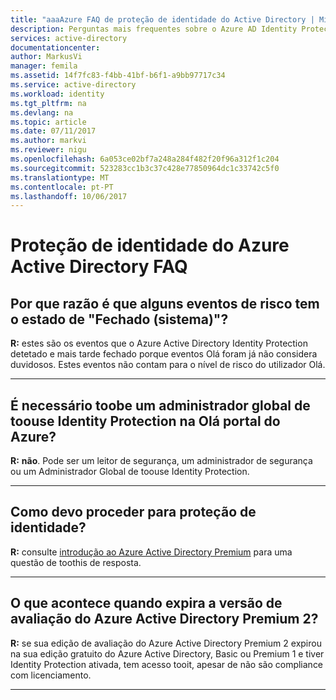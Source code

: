 ```yaml
---
title: "aaaAzure FAQ de proteção de identidade do Active Directory | Microsoft Docs"
description: Perguntas mais frequentes sobre o Azure AD Identity Protection
services: active-directory
documentationcenter: 
author: MarkusVi
manager: femila
ms.assetid: 14f7fc83-f4bb-41bf-b6f1-a9bb97717c34
ms.service: active-directory
ms.workload: identity
ms.tgt_pltfrm: na
ms.devlang: na
ms.topic: article
ms.date: 07/11/2017
ms.author: markvi
ms.reviewer: nigu
ms.openlocfilehash: 6a053ce02bf7a248a284f482f20f96a312f1c204
ms.sourcegitcommit: 523283cc1b3c37c428e77850964dc1c33742c5f0
ms.translationtype: MT
ms.contentlocale: pt-PT
ms.lasthandoff: 10/06/2017
---
```

# <a name="azure-active-directory-identity-protection-faq"></a>Proteção de identidade do Azure Active Directory FAQ


## <a name="why-do-some-risk-events-have-closed-system-status"></a>Por que razão é que alguns eventos de risco tem o estado de "Fechado (sistema)"?

**R:** estes são os eventos que o Azure Active Directory Identity Protection detetado e mais tarde fechado porque eventos Olá foram já não considera duvidosos. Estes eventos não contam para o nível de risco do utilizador Olá. 

---

## <a name="do-i-need-toobe-a-global-admin-toouse-identity-protection-in-hello-azure-portal"></a>É necessário toobe um administrador global de toouse Identity Protection na Olá portal do Azure?
**R:** **não**. Pode ser um leitor de segurança, um administrador de segurança ou um Administrador Global de toouse Identity Protection.

---

## <a name="how-do-i-get-identity-protection"></a>Como devo proceder para proteção de identidade?
**R:** consulte [introdução ao Azure Active Directory Premium](active-directory-get-started-premium.md) para uma questão de toothis de resposta.

---

## <a name="what-happens-when-your-azure-active-directory-premium-2-trial-expires"></a>O que acontece quando expira a versão de avaliação do Azure Active Directory Premium 2?

**R:** se sua edição de avaliação do Azure Active Directory Premium 2 expirou na sua edição gratuito do Azure Active Directory, Basic ou Premium 1 e tiver Identity Protection ativada, tem acesso tooit, apesar de não são compliance com licenciamento.

---
